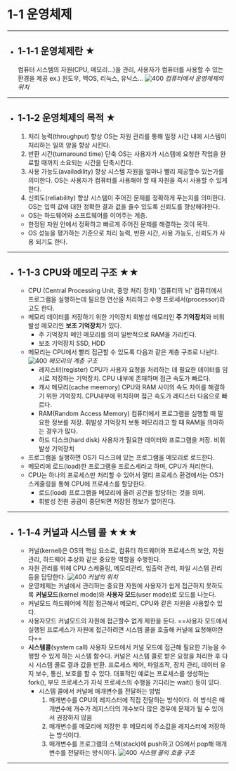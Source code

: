 # 1-1 운영체제
----
- ## 1-1-1 운영체제란 ★
	컴퓨터 시스템의 자원(CPU, 메모리...)을 관리, 사용자가 컴퓨터를 사용할 수 있는 환경을 제공
		ex.) 윈도우, 맥OS, 리눅스, 유닉스...
	![400](https://i.imgur.com/7KCfwSn.png)  _컴퓨터에서 운영체제의 위치_
----
- ## 1-1-2 운영체제의 목적 ★
	1. 처리 능력(throughput) 향상 
		OS는 자원 관리를 통해 일정 시간 내에 시스템이 처리하는 일의 양을 향상 시킨다.
	2. 반환 시간(turnaround time) 단축
		OS는 사용자가 시스템에 요청한 작업을 완료할 때까지 소요되는 시간을 단축시킨다.
	3. 사용 가능도(availadility) 향상
		시스템 자원을 얼마나 빨리 제공할수 있는가를 의미한다.
		OS는 사용자가 컴퓨터를 사용해야 할 때 자원을 즉시 사용할 수 있게 한다.
	4. 신뢰도(reliability) 향상
		시스템이 주어진 문제를 정확하게 푸는지를 의미한다.
		OS는 입력 값에 대한 정확한 결과 겂을 줄수 있도록 신뢰도를 향상해야한다.
	- OS는 하드웨어와 소프트웨어를 이어주는 계층.
	- 한정된 자원 안에서 정확하고 빠르게 주어진 문제를 해결하는 것이 목적.
	- OS 성능을 평가하는 기준으로 처리 능력, 반환 시간, 사용 가능도, 신뢰도가 사용 되기도 한다.
----
- ## 1-1-3 CPU와 메모리 구조 ★★
	- CPU (Central Processing Unit, 중앙 처리 장치)
		'컴퓨터의 뇌'
		컴퓨터에서 프로그램을 실행하는데 필요한 연산을 처리하고 수행
		프로세서(processor)라고도 한다.
	- 메모리
		데이터를 저장하기 위한 기억장치
		회발성 메모리인 **주 기억장치**와 비휘발성 메모리인 **보조 기억장치**가 있다.
		- 주 기억장치
			메인 메모리를 의미 일반적으로 RAM을 가리킨다.
		- 보조 기억장치
			SSD, HDD
	- 메모리는 CPU에서 빨리 접근할 수 있도록 다음과 같은 계층 구조로 나뉜다.
		![400](https://i.imgur.com/TZt2QFp.png)  _메모리의 계층 구조_
		- 레지스터(register)
			CPU가 사용자 요청을 처리하는 데 필요한 데이터를 임시로 저장하는 기억장치.
			CPU 내부에 존재하며 접근 속도가 빠르다.
		- 캐시 메모리(cache meemory)
			CPU와 RAM 사이의 속도 차이를 해결하기 위한 기억장치.
			CPU내부에 위치하며 접근 속도가 레디스터 다음으로 빠르다.
		- RAM(Random Access Memory)
			컴퓨터에서 프로그램을 실행할 때 필요한 정보를 저장.
			휘발성 기억장치
			보통 메모리라고 할 때 RAM을 의마하는 경우가 많다.
		- 하드 디스크(hard disk)
			사용자가 필요한 데이터와 프로그램을 저장.
			비휘발성 기억장치
	- 프로그램을 실행하면 OS가 디스크에 있는 프로그램을 메모리로 로드한다.
	- 메모리에 로드(load)한 프로그램을 프로스세라고 하며, CPU가 처리한다.
	- CPU는 하나의 프로세스만 처리할 수 있어서 멀티 프로세스 환경에서는 OS가 스케줄링을 통해 CPU에 프로세스를 할당한다.
		- 로드(load)
			프로그램을 메모리에 올려 공간을 할당하는 것을 의미.
		- 휘발성
			전원 공급이 중단되면 저장된 정보가 없어진다.
----
- ## 1-1-4 커널과 시스템 콜 ★★★
	- 커널(kernel)은 OS의 핵심 요소로, 컴퓨터 하드웨어와 프로세스의 보안, 자원 관리, 하드웨어 추상화 같은 중요한 역할을 수행한다.
	- 자원 관리를 위해 CPU 스케줄링, 메모리관리, 입출력 관리, 파일 시스템 관리 등을 담당한다.
		![400](https://i.imgur.com/ZeXl8sN.png)  _커널의 위치_
	- 운영체제는 커널에서 관리하는 중요한 자원에 사용자가 쉽게 접근하지 못하도록 **커널모드**(kernel mode)와 **사용자 모드**(user mode)로 모드를 나눈다.
	- 커널모드
		하드웨어에 직접 접근해서 메모리, CPU와 같은 자원을 사용할수 있다.
	- 사용자모드
		커널모드의 자원에 접근할수 없게 제한을 둔다.
		==사용자 모드에서 실행된 프로세스가 자원에 접근하려면 시스템 콜을 호출해 커널에 요청해야한다==
	- **시스템콜**(system call)
		사용자 모드에서 커널 모드에 접근해 필요한 기능을 수행할 수 있게 하는 시스템 함수다.
		커널은 시스템 콜로 받은 요청을 처리한 후 다시 시스템 콜로 결과 값을 반환.
		프로세스 제어, 파일조작, 장치 관리, 데이터 유지 보수, 통신, 보호를 할 수 있다.
		대표적인 예로는 프로세스를 생성하는 fork(), 부모 프로세스가 자식 프로세스의 수행을 기다리는 wait() 등이 있다.
		- 시스템 콜에서 커널에 매개변수를 전달하는 방법
			1. 매개변수를 CPU의 레지스터에 직접 전달하는 방식이다.
				이 방식은 매개변수에 개수가 레지스터의 개수보다 많은 경우에 문제가 될 수 있어서 권장하지 않음
			2. 매개변수를 메모리에 저장한 후 메모리에 주소값을 레지스터에 저장하는 방식이다.
			3. 매개변수를 프로그램의 스택(stack)에 push하고 OS에서 pop해 매개변수를 전달하는 방식이다.
		![400](https://i.imgur.com/1HJxWyL.png) _시스템 콜의 호출 구조_
----
